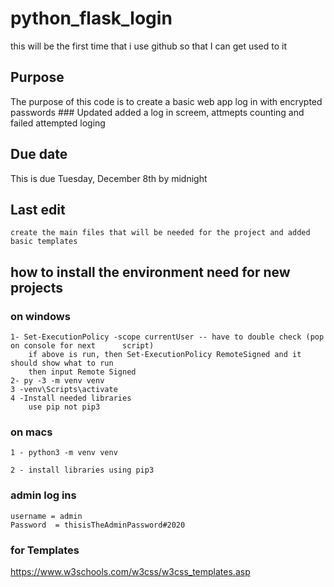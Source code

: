 # python_flask_login
this will be the first time that i use github so that I can get used to it
## Purpose 
The purpose of this code is to create a basic web app log in with encrypted passwords 
	### Updated 
		added a  log in screem, attmepts counting and failed attempted loging 

## Due date 
This is due Tuesday, December 8th by midnight 

## Last edit 
	create the main files that will be needed for the project and added basic templates 
	
## how to install the environment need for new projects
### on windows
	1- Set-ExecutionPolicy -scope currentUser -- have to double check (pop on console for next 		script)
		if above is run, then Set-ExecutionPolicy RemoteSigned and it should show what to run 
		then input Remote Signed 
	2- py -3 -m venv venv
	3 -venv\Scripts\activate
	4 -Install needed libraries 
		use pip not pip3
### on macs
	1 - python3 -m venv venv

	2 - install libraries using pip3

### admin log ins 
	username = admin 
	Password  = thisisTheAdminPassword#2020

### for Templates 
https://www.w3schools.com/w3css/w3css_templates.asp 